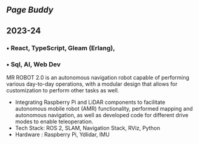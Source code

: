 



## *Page Buddy*
## 2023-24

### • React, TypeScript, Gleam (Erlang),
### • Sql, AI, Web Dev
 MR ROBOT 2.0 is an autonomous navigation robot capable of performing various day-to-day operations, with a 
  modular design that allows for customization to perform other tasks as well.
- Integrating Raspberry Pi and LiDAR components to facilitate autonomous mobile robot (AMR) functionality, performed 
  mapping and autonomous navigation, as well as developed code for different drive modes to enable teleoperation.
- Tech Stack: ROS 2, SLAM, Navigation Stack, RViz, Python
- Hardware : Raspberry Pi, Ydlidar, IMU

